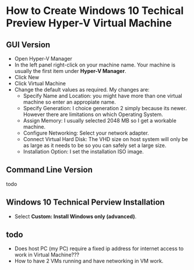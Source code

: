 # How to Create Windows 10 Techical Preview Hyper-V Virtual Machine

## GUI Version

- Open Hyper-V Manager
- In the left panel right-click on your machine name. Your machine is usually the first item under **Hyper-V Manager**.
- Click New
- Click Virtual Machine
- Change the default values as required. My changes are:
    - Specify Name and Location: you might have more than one virtual machine so enter an appropiate name.
    - Specify Generation: I choice generation 2 simply because its newer. However there are limitations on which Operating System.
    - Assign Memory: I usually selected 2048 MB so I get a workable machine.
    - Configure Networking: Select your network adapter.
    - Connect Virtual Hard Disk: The VHD size on host system will only be as large as it needs to be so you can safely set a large size.
    - Installation Option: I set the installation ISO image.
    
## Command Line Version

todo

## Windows 10 Technical Perview Installation

- Select **Custom: Install Windows only (advanced)**.

## todo

- Does host PC (my PC) require a fixed ip address for internet access to work in Virtual Machine???
- How to have 2 VMs running and have networking in VM work.